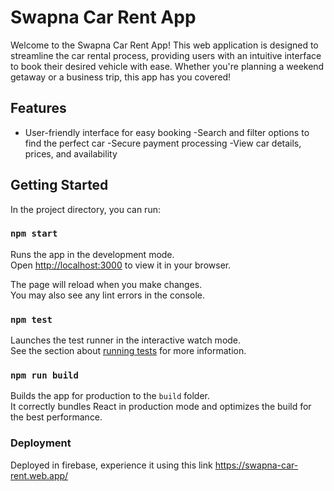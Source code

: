 # Swapna Car Rent App

Welcome to the Swapna Car Rent App! This web application is designed to streamline the car rental process, providing users with an intuitive interface to book their desired vehicle with ease. Whether you're planning a weekend getaway or a business trip, this app has you covered!

## Features

- User-friendly interface for easy booking
-Search and filter options to find the perfect car
-Secure payment processing
-View car details, prices, and availability

## Getting Started

In the project directory, you can run:

### `npm start`

Runs the app in the development mode.\
Open [http://localhost:3000](http://localhost:3000) to view it in your browser.

The page will reload when you make changes.\
You may also see any lint errors in the console.

### `npm test`

Launches the test runner in the interactive watch mode.\
See the section about [running tests](https://facebook.github.io/create-react-app/docs/running-tests) for more information.

### `npm run build`

Builds the app for production to the `build` folder.\
It correctly bundles React in production mode and optimizes the build for the best performance.

### Deployment

Deployed in firebase, experience it using this link 
https://swapna-car-rent.web.app/
